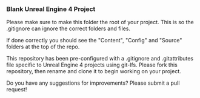 ### Blank Unreal Engine 4 Project ### 

Please make sure to make this folder the root of your project.
This is so the .gitignore can ignore the correct folders and files. 

If done correctly you should see the "Content", "Config" and "Source" folders at the top of the repo.

This repository has been pre-configured with a .gitignore and .gitattributes file specific to Unreal Engine 4 projects using git-lfs. Please fork this repository, then rename and clone it to begin working on your project. 

Do you have any suggestions for improvements? Please submit a pull request!
